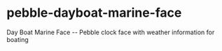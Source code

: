# pebble-dayboat-marine-face
Day Boat Marine Face -- Pebble clock face with weather information for boating
